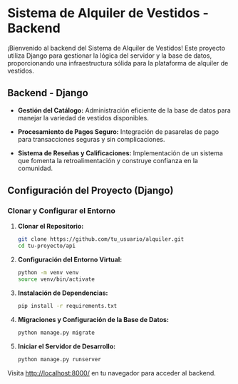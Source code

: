 # Sistema de Alquiler de Vestidos - Backend

¡Bienvenido al backend del Sistema de Alquiler de Vestidos! Este proyecto utiliza Django para gestionar la lógica del servidor y la base de datos, proporcionando una infraestructura sólida para la plataforma de alquiler de vestidos.

## Backend - Django

- **Gestión del Catálogo:** Administración eficiente de la base de datos para manejar la variedad de vestidos disponibles.

- **Procesamiento de Pagos Seguro:** Integración de pasarelas de pago para transacciones seguras y sin complicaciones.

- **Sistema de Reseñas y Calificaciones:** Implementación de un sistema que fomenta la retroalimentación y construye confianza en la comunidad.

## Configuración del Proyecto (Django)

### Clonar y Configurar el Entorno

1. **Clonar el Repositorio:**
   ```bash
   git clone https://github.com/tu_usuario/alquiler.git
   cd tu-proyecto/api
   ```

2. **Configuración del Entorno Virtual:**
   ```bash
   python -m venv venv
   source venv/bin/activate
   ```

3. **Instalación de Dependencias:**
   ```bash
   pip install -r requirements.txt
   ```

4. **Migraciones y Configuración de la Base de Datos:**
   ```bash
   python manage.py migrate
   ```

5. **Iniciar el Servidor de Desarrollo:**
   ```bash
   python manage.py runserver
   ```

Visita [http://localhost:8000/](http://localhost:8000/) en tu navegador para acceder al backend.
